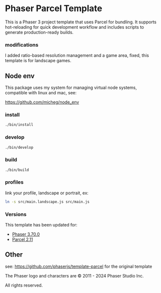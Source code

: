 # Phaser Parcel Template

This is a Phaser 3 project template that uses Parcel for bundling. It supports hot-reloading for quick development workflow and includes scripts to generate production-ready builds.

### modifications

I added ratio-based resolution management and a game area, fixed, this template is for landscape games.

## Node env

This package uses my system for managing virtual node systems, compatible with linux and mac, see:

https://github.com/micheg/node_env

### install

```bash
./bin/install
```

### develop

```bash
./bin/develop
```

### build

```bash
./bin/build
```

### profiles

link your profile, landscape or portrait, ex:

```bash
ln -s src/main.landscape.js src/main.js
```



### Versions

This template has been updated for:

- [Phaser 3.70.0](https://github.com/phaserjs/phaser)
- [Parcel 2.11](https://github.com/parcel-bundler/parcel)

## Other

see: https://github.com/phaserjs/template-parcel for the original template

The Phaser logo and characters are &copy; 2011 - 2024 Phaser Studio Inc.

All rights reserved.
